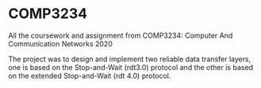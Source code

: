 # COMP3234
All the coursework and assignment from COMP3234: Computer And Communication Networks 2020

The project was to design and implement two reliable data transfer layers, one is based on the Stop-and-Wait (rdt3.0) protocol and the other is based on the extended Stop-and-Wait (rdt 4.0) protocol.

